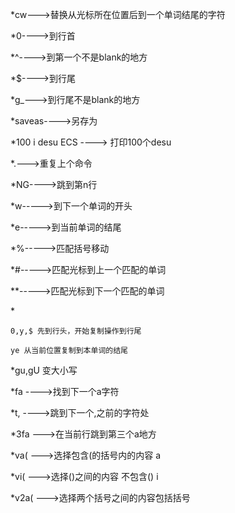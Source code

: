 *cw--->替换从光标所在位置后到一个单词结尾的字符

*0---->到行首

*^---->到第一个不是blank的地方

*$---->到行尾

*g_--->到行尾不是blank的地方

*saveas---->另存为

*100 i desu ECS ----> 打印100个desu

*.--->重复上个命令

*NG---->跳到第n行

*w----->到下一个单词的开头

*e----->到当前单词的结尾

*%----->匹配括号移动

*#----->匹配光标到上一个匹配的单词

**----->匹配光标到下一个匹配的单词

*<start option><command><end position>

	0,y,$ 先到行头，开始复制操作到行尾
	
	ye 从当前位置复制到本单词的结尾

*gu,gU 变大小写

*fa ---->找到下一个a字符

*t, ---->跳到下一个,之前的字符处

*3fa --->在当前行跳到第三个a地方

*va( --->选择包含(的括号内的内容 <action>a<object>

*vi( --->选择()之间的内容 不包含() <action>i<object>

*v2a( --->选择两个括号之间的内容包括括号

